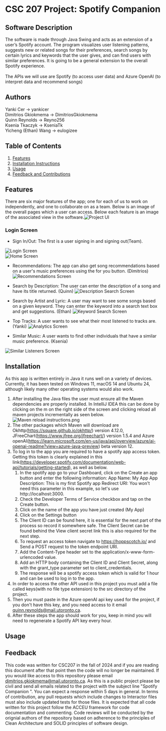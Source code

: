# CSC 207 Project: Spotify Companion

## Software Description
The software is made through Java Swing and acts as an extension of a user’s Spotify account. 
The program visualizes user listening patterns, 
suggests new or related songs for their preferences, search songs by certain 
lyrics and keywords that the user gives, and can find users with similar preferences. 
It is going to be a general extension to the overall Spotify experience.
<br />
<br />
The APIs we will use are Spotify (to access user data) and Azure OpenAI (to interpret data and recommend songs)

## Authors
Yanki Cer -> yankicer <br />
Dimitrios Gkiokmema -> DimitriosGkiokmema <br />
Quinn Reynolds -> Reyno256 <br />
Ksenia Tkaczyk -> KseniaTk <br />
Yicheng (Ethan) Wang -> eulogizee

## Table of Contents
1. [Features](#Features)
2. [Installation Instructions](#Installation)
3. [Usage](#Usage)
4. [Feedback and Contributions](#Feedback)

## Features
There are six major features of the app; one for each of us to work on independently, and one to collaborate on as a team. Below is an image of the overall pages which a user can access. Below each feature is an image of the associated view in the software.![Project UI](images/CSC207%20Project%20Wireframe.png)
### Login Screen <br />
* Sign In/Out: The first is a user signing in and signing out(Team).

![Login Screen](images/login_screen.png) <br />
![Home Screen](images/home_screen.png) <br />

* Recommendations: The app can also get song recommendations based on a user's music preferences using the for you button. (Dimitrios)
![Recommendations Screen](images/csc207_progress1_dimitrios.png) <br />
*   Search by Description: The user can enter the description of a song and have its title returned. (Quinn)
![Description Search Screen](images/csc207_progress1_quinn.png) <br />

* Search by Artist and Lyric: A user may want to see some songs based on a given keyword. They can enter the keyword into a search text box and get 
suggestions. (Ethan)
![Keyword Search Screen](images/csc207_progress1_ethan.png) <br />

* Top Tracks: A user wants to see what their most listened to tracks are. (Yanki)
![Analytics Screen](images/csc207_progress1_yanki.png) <br />

* Similar Music: A user wants to find other individuals that have a similar music preference. (Ksenia)

![Similar Listeners Screen](images/csc207_progress1_ksenia.jpg) <br />


## Installation
As this app is written entirely in Java it runs well on a variety of devices. 
Currently, it has been tested on Windows 11, macOS 14 and Ubuntu 24, although likely
many other operating systems would also work. 
1. After installing the Java files the user must ensure all the Maven dependencies are properly installed. In IntelliJ IDEA this can be done by clicking on the m on the right side of the screen and clicking reload all maven projects incrementally as seen below.![Maven reload instructions.png](images/Maven%20reload%20instructions.png)
2. The other packages which Maven will download are Okhttp(https://square.github.io/okhttp/) version 4.12.0, JFreeChart(https://www.jfree.org/jfreechart/) version 1.5.4 and Azure openAI(https://learn.microsoft.com/en-us/java/api/overview/azure/ai-openai-readme?view=azure-java-preview) beta version 12.
3. To log in to the app you are required to have a spotify app access token. Getting this token is clearly explained in this link(https://developer.spotify.com/documentation/web-api/tutorials/getting-started), as well as below.
   1. In the spotify app go to your Dashboard, click on the Create an app button and enter the following information: App Name: My App
   App Description: This is my first Spotify app
   Redirect URI: You won't need this parameter in this example, so let's use http://localhost:3000.
   2. Check the Developer Terms of Service checkbox and tap on the Create button.
   3. Click on the name of the app you have just created (My App)
   4. Click on the Settings button
   5. The Client ID can be found here, it is essential for the next part of the process so record it somewhere safe. The Client Secret can be found behind the View client secret link this is also required for the next step.
   6. To request an access token navigate to https://hoppscotch.io/ and Send a POST request to the token endpoint URI.
   7. Add the Content-Type header set to the application/x-www-form-urlencoded value.
   8. Add an HTTP body containing the Client ID and Client Secret, along with the grant_type parameter set to client_credentials.
   9. The response will be a spotify access token which is valid for 1 hour and can be used to log in to the app.
4. In order to access the other API used in this project you must add a file called keys(with no file type extension) to the src directory of the project.
5. Then you must paste in the Azure openAI api key used for the project, if you don't have this key, and you need access to it email quinn.reynolds@mail.utoronto.ca.
6. After these steps the app should work for you, keep in mind you will need to regenerate a Spotify API key every hour. 


## Usage

## Feedback
This code was written for CSC207 in the fall of 2024 and if you are reading 
this document after that point then the code will no longer be maintained. 
If you would like access to this repository please email dimitrios.gkiokmema@mail.utoronto.ca. As this is a public project please be civil and send all emails related to the project with the subject line "Spotify Companion <your GitHub username>". You can expect a response within 5 days in general.
In terms of contribution, any pull requests which include changes to Interactor files must also 
include updated tests for those files. It is expected that all code written for this project follow 
the ACCEU framework for code documentation and commenting. Code reviews will be conducted by the 
orignial authors of the repository based on adherence to the principles of Clean Architecture and SOLID principles of software design.
